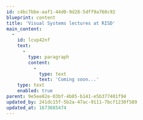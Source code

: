 ```yaml
---
id: c4bc7bbe-aaf1-44d0-9d28-5dff9a760c92
blueprint: content
title: 'Visual Systems lectures at RISD'
main_content:
  -
    id: lcvp42nf
    text:
      -
        type: paragraph
        content:
          -
            type: text
            text: 'Coming soon...'
    type: text
    enabled: true
parent: 9e5ee82e-03bf-4b85-b141-e5b377401f94
updated_by: 241dc15f-5b2a-47ac-9111-7bcf1230f589
updated_at: 1673685474
---
```

